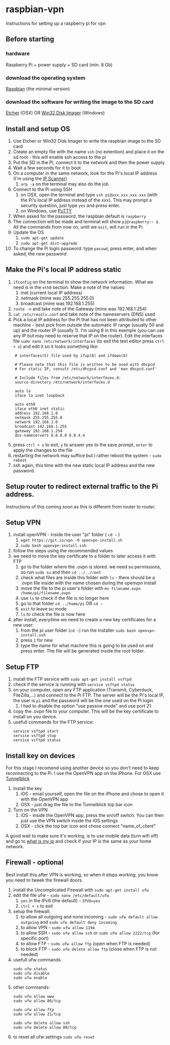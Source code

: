 # raspbian-vpn
Instructions for setting up a raspberry pi for vpn





## Before starting
### hardware
Raspberry Pi + power supply + SD card (min. 8 Gb)

### download the operating system
[Raspbian](https://www.raspberrypi.org/downloads/raspbian/) (the minimal version)

### download the software for writing the image to the SD card
[Etcher](https://etcher.io) (OSX) OR [Win32 Disk Imager](https://sourceforge.net/projects/win32diskimager/) (Windows)





## Install and setup OS
1. Use Etcher or Win32 Disk Imager to write the raspbian image to the SD card
2. Create an empty file with the name ``ssh`` (no extention) and place it on the sd root - this will enable ssh access to the pi
3. Put the SD in the Pi, connect it to the network and then the power supply
4. Wait a few seconds for it to boot
5. On a computer in the same network, look for the Pi's local IP address (I'm using the [IP Scanner](https://itunes.apple.com/pt/app/ip-scanner/id404167149?mt=12))
	1. ``arp -a`` on the terminal may also do the job
6. Connect to the Pi using SSH
	1. on OSX, open the terminal and type ``ssh pi@xxx.xxx.xxx.xxx`` (with the Pi's local IP address instead of the xxx). This may prompt a security question, just type ``yes`` and press enter.
	1. on Windows, use [PuTTY](http://www.putty.org)
7. When asked for the password, the raspbian default is ``raspberry``
8. The connection will be made and terminal will show ``pi@raspberry:~ $``. All the commands from now on, until we ``exit``, will run in the Pi.
9. Update the OS
	1. ``sudo apt-get update``
	2. ``sudo apt-get dist-upgrade``
10. To change the Pi login password: type ``passwd``, press enter, and when asked, the new password





## Make the Pi's local IP address static
1. ``ifconfig`` on the terminal to show the network information. What we need is in the ``eth0`` section. Make a note of the values:
	1. inet (current local IP address)
	2. netmask (mine was 255.255.255.0)
	3. broadcast (mine was 192.168.1.255)
2. ``route -n`` and take note of the Gateway (mine was 192.168.1.254)
3. ``cat /etc/resolv.conf`` and take note of the nameservers (DNS) used
4. Pick a local IP address for the Pi that has not been attributed to other machine - best pick from outside the automatic IP range (usually 50 and up) and the router IP (usually 1).
I'm using 8 in this exemple (you can use any IP but may need to reserve that IP on the router). Edit the interfaces file ``sudo nano /etc/network/interfaces`` (to exit the text editor press ``ctrl + x``) and edit it so it looks something like:
```
	# interfaces(5) file used by ifup(8) and ifdown(8)

	# Please note that this file is written to be used with dhcpcd
	# For static IP, consult /etc/dhcpcd.conf and 'man dhcpcd.conf'

	# Include files from /etc/network/interfaces.d:
	source-directory /etc/network/interfaces.d

	auto lo
	iface lo inet loopback

	auto eth0
	iface eth0 inet static
	address 192.168.1.8
	netmask 255.255.255.0
	network 192.168.1.0
	broadcast 192.168.1.255
	gateway 192.168.1.254
	dns-nameservers 8.8.8.8 8.8.4.4
```

5. press ``ctrl + x`` to exit, ``y`` to answer yes to the save prompt, ``enter`` to apply the changes to the file
6. restarting the network may suffice but I rather reboot the system - ``sudo reboot``
7. ssh again, this time with the new static local IP address and the new password.





## Setup router to redirect external traffic to the Pi address.
Instructions of this coming soon as this is different from router to router.





## Setup VPN
1. install openVPN - inside the user "pi" folder ( ``cd ~`` )
	1. ``wget https://git.io/vpn -O openvpn-install.sh``
	2. ``sudo bash openvpn-install.ssh``
2. follow the steps using the recommended values
3. we need to move the key certificate to a folder to later access it with FTP
	1. go to the folder where the .ovpn is stored. we need su permissions, so run ``sudo su`` and then ``cd ../../root``
	2. check what files are inside this folder with ``ls`` - there should be a .ovpn file inside with the name chosen during the openvpn install
	3. move the file to the pi user's folder with ``mv filename.ovpn /home/pi/filename.ovpn``
	4. use ``ls`` to check if the file is no longer here
	5. go to that folder ``cd ../home/pi`` OR ``cd ~``
	6. ``exit`` to leave su mode
	7. ``ls`` to check the file is now here
4. after install, everytime we need to create a new key certificates for a new user:
	1. from the pi user folder (``cd ~``) run the installer ``sudo bash openvpn-install.ssh``
	2. press ``1`` for new
	3. type the name for what machine this is going to be used on and press enter. The file will be generated inside the root folder.





## Setup FTP
1. install the FTP service with ``sudo apt-get install vsftpd``
2. check if the service is running with ``service vsftpd status``
3. on your computer, open any FTP application (Transmit, Cyberduck, FileZilla,...) and connect to the Pi FTP. The server will be the Pi's local IP, the user is ``pi`` and the password will be the one used on the Pi login
	1. I had to disable the option "use passive mode" and use port 21
4. copy the .ovpn file to your computer. This will be the key certificate to install on you device.
5. usefull commands for the FTP service:
	```
	service vsftpd start
	service vsftpd stop
	service vsftpd status
	```





## Install key on devices
For this stage I recomend using another device so you don't need to keep reconnecting to the Pi. I use the OpenVPN app on the iPhone. For OSX use [Tunnelblick](https://tunnelblick.net)

1. Install the key
	1. iOS - email yourself, open the file on the iPhone and chose to open it with the OpenVPN app
	2. OSX - just drag the file to the Tunnelblick top bar icon
2. Turn on the VPN
	1. iOS - inside the OpenVPN app, press the on/off switch. You can then just use the VPN switch inside the iOS settings
	2. OSX - click the top bar icon and chose connect "name_of_client"

A good wait to make sure it's working, is to use mobile data (turn wifi off) and go to [what is my ip](https://www.whatismyip.com) and check if your IP is the same as your home network.







## Firewall - optional
Best install this after VPN is working, so when it stops working, you know you need to tweek the firewall doors.

1. install the Uncomplicated Firewall with ``sudo apt-get install ufw``
2. edit the file ufw - ``sudo nano /etc/default/ufw``
	1. ``yes`` in the IPv6 (the default) - ``IPV6=yes``
	2. ``ctrl + x`` to exit
3. setup the firewall:
	1. to allow all outgoing and none incoming - ``sudo ufw default allow outgoing`` and ``sudo ufw default deny incoming``
	2. to allow VPN - ``sudo ufw allow 1194``
	3. to allow SSH - ``sudo ufw allow ssh`` or ``sudo ufw allow 2222/tcp`` (for specific port)
	4. to allow FTP - ``sudo ufw allow ftp`` (open when FTP is needed)
	5. to block FTP - ``sudo ufw delete allow ftp`` (close when FTP is not needed)
4. usefull ufw commands
	```
	sudo ufw status
	sudo ufw disable
	sudo ufw enable
	```
5. other commands:
	```
	sudo ufw allow www
	sudo ufw allow 80/tcp

	sudo ufw allow ftp
	sudo ufw allow 21/tcp

	sudo ufw delete allow ssh
	sudo ufw delete allow 80/tcp
	```
6. to reset all ufw settings ``sudo ufw reset``
